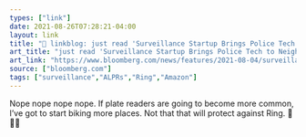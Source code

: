 ```yaml
---
types: ["link"]
date: 2021-08-26T07:28:21-04:00
layout: link
title: "🔗 linkblog: just read 'Surveillance Startup Brings Police Tech to Neighborhoods - Bloomberg'"
art_title: "just read 'Surveillance Startup Brings Police Tech to Neighborhoods - Bloomberg"
art_link: "https://www.bloomberg.com/news/features/2021-08-04/surveillance-startup-brings-police-tech-to-neighborhoods"
source: ["bloomberg.com"]
tags: ["surveillance","ALPRs","Ring","Amazon"]
---
```

Nope nope nope nope. If plate readers are going to become more common, I’ve got to start biking more places. Not that that will protect against Ring. 🤮🤮🤮
